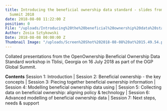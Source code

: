 ```yaml
---
title: Introducing the beneficial ownership data standard - slides from the OGP Global
  Summit 2018
date: 2018-08-08 11:22:00 Z
position: 0
File: "/uploads/Introducing%20the%20beneficial%20ownership%20data%20standard%20-%20slides%20from%20the%20OGP%20Global%20Summit%202018.pdf"
Author: Zosia Sztykowski
Date: 2018-08-08 00:00:00 Z
Thumbnail Image: "/uploads/Screen%20Shot%202018-08-08%20at%2015.49.54.png"
---
```


Collated presentations from the OpenOwnership Beneficial Ownership Data Standard workshop in Tblisi, Georgia on 16 July 2018 as part of the OGP Global Summit.

**Contents**
Session 1: Introduction | Session 2: Beneficial ownership - the key concepts | Session 3: Piecing together beneficial ownership information | Session 4: Modelling beneficial ownership data using | Session 5: Collecting data on beneficial ownership: aligning policy & technology | Session 6: Advanced modelling of beneficial ownership data | Session 7: Next steps, needs & support